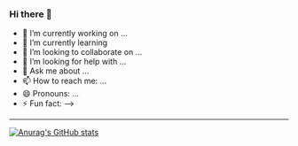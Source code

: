 ### Hi there 👋



- 🔭 I’m currently working on ...
- 🌱 I’m currently learning 
- 👯 I’m looking to collaborate on ...
- 🤔 I’m looking for help with ...
- 💬 Ask me about ...
- 📫 How to reach me: ...
- 😄 Pronouns: ...
- ⚡ Fun fact: 
-->

---

[![Anurag's GitHub stats](https://github-readme-stats.vercel.app/api?username=Dev-ops-true)](https://github.com/anuraghazra/github-readme-stats)